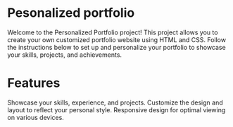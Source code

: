 # Pesonalized portfolio

Welcome to the Personalized Portfolio project! This project allows you to create your own customized portfolio website using HTML and CSS. Follow the instructions below to set up and personalize your portfolio to showcase your skills, projects, and achievements.

# Features
Showcase your skills, experience, and projects.
Customize the design and layout to reflect your personal style.
Responsive design for optimal viewing on various devices.
